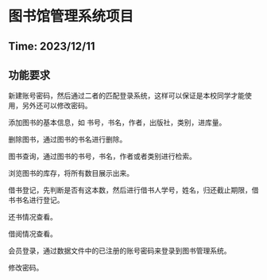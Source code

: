 # 图书馆管理系统项目

## Time: 2023/12/11

## 功能要求

新建账号密码，然后通过二者的匹配登录系统，这样可以保证是本校同学才能使用，另外还可以修改密码。

添加图书的基本信息，如 书号，书名，作者，出版社，类别，进库量。

删除图书，通过图书的书名进行删除。

图书查询，通过图书的书号，书名，作者或者类别进行检索。

浏览图书的库存，将所有数目展示出来。

借书登记，先判断是否有这本数，然后进行借书人学号，姓名，归还截止期限，借书书名进行登记。

还书情况查看。

借阅情况查看。

会员登录，通过数据文件中的已注册的账号密码来登录到图书管理系统。

修改密码。
